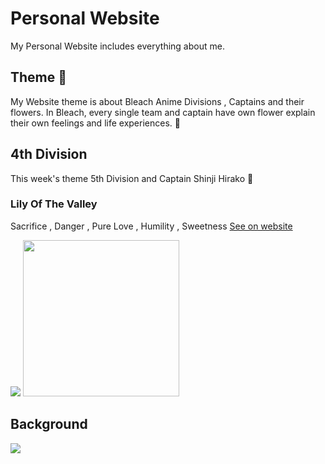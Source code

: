 # Personal Website
My Personal Website includes everything about me.

## Theme 🌇
My Website theme is about Bleach Anime Divisions , Captains and their flowers. In Bleach, every single team and captain have own flower explain their own feelings and life experiences. 🍃

## 4th Division
This week's theme 5th Division and Captain Shinji Hirako 🥀 

### <p>Lily Of The Valley</p>
Sacrifice , Danger , Pure Love , Humility , Sweetness
[See on website](https://tutku.vercel.app/?flowerSection=true)

<div>
  <img style="" src="https://tutku.vercel.app/img/divisions/5/flower/icon-full.png" />
  <img style="width: 250px;" src="https://tutku.vercel.app/img/divisions/5/flower/original.jpg" />
</div>

## Background

![](https://tutku.vercel.app/img/divisions/5/background.png)
